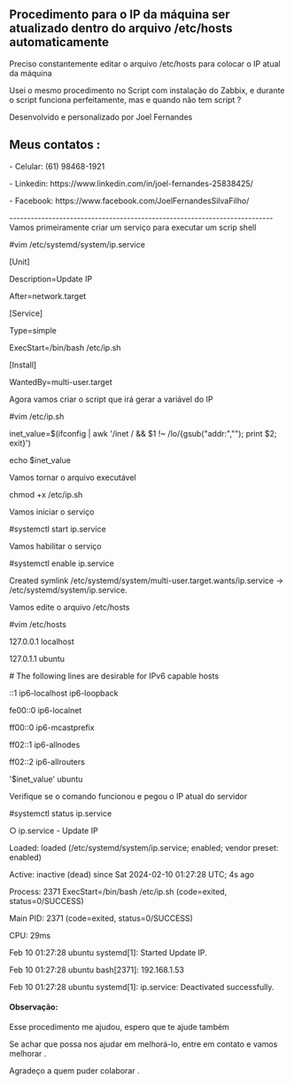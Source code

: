 <h2>Procedimento para o IP da máquina ser atualizado dentro do arquivo /etc/hosts automaticamente </h2>

<p>Preciso constantemente editar o arquivo /etc/hosts para colocar o IP atual da máquina</p>
<p>Usei o mesmo procedimento no Script com instalação do Zabbix, e durante o script funciona perfeitamente, mas e quando não tem script ?</p>

<p>Desenvolvido e personalizado por Joel Fernandes</p>
<h2>Meus contatos :</h2>
<p>- Celular:  (61) 98468-1921</p>
<p>- Linkedin: https://www.linkedin.com/in/joel-fernandes-25838425/</p>
<p>- Facebook: https://www.facebook.com/JoelFernandesSilvaFilho/</p>
--------------------------------------------------------------------------
Vamos primeiramente criar um serviço para executar um scrip shell
<p>#vim /etc/systemd/system/ip.service</p>
<p>[Unit]</p>
<p>Description=Update IP</p>
<p>After=network.target</p>

<p>[Service]</p>
<p>Type=simple</p>
<p>ExecStart=/bin/bash /etc/ip.sh</p>

<p>[Install]</p>
<p>WantedBy=multi-user.target</p>

Agora vamos criar o script que irá gerar a variável do IP
<p>#vim /etc/ip.sh</p>
<p>inet_value=$(ifconfig | awk '/inet / && $1 !~ /lo/{gsub("addr:",""); print $2; exit}')</p>
<p>echo $inet_value</p>

<p>Vamos tornar o arquivo executável</p>
<p>chmod +x /etc/ip.sh</p>

Vamos iniciar o serviço
<p>#systemctl start ip.service</p>

Vamos habilitar o serviço 
<p>#systemctl enable ip.service</p>
<p>Created symlink /etc/systemd/system/multi-user.target.wants/ip.service → /etc/systemd/system/ip.service.</p>

Vamos edite o arquivo /etc/hosts
<p>#vim /etc/hosts</p>
<p>127.0.0.1 localhost</p>
<p>127.0.1.1 ubuntu</p>

<p># The following lines are desirable for IPv6 capable hosts</p>
<p>::1     ip6-localhost ip6-loopback</p>
<p>fe00::0 ip6-localnet</p>
<p>ff00::0 ip6-mcastprefix</p>
<p>ff02::1 ip6-allnodes</p>
<p>ff02::2 ip6-allrouters</p>

<p>'$inet_value'   ubuntu</p>

Verifique se o comando funcionou e pegou o IP atual do servidor
<p>#systemctl status ip.service</p>
<p>○ ip.service - Update IP</p>
<p>     Loaded: loaded (/etc/systemd/system/ip.service; enabled; vendor preset: enabled)</p>
<p>     Active: inactive (dead) since Sat 2024-02-10 01:27:28 UTC; 4s ago</p>
<p>    Process: 2371 ExecStart=/bin/bash /etc/ip.sh (code=exited, status=0/SUCCESS)</p>
<p>   Main PID: 2371 (code=exited, status=0/SUCCESS)</p>
<p>        CPU: 29ms</p>

<p>Feb 10 01:27:28 ubuntu systemd[1]: Started Update IP.</p>
<p>Feb 10 01:27:28 ubuntu bash[2371]: 192.168.1.53</p>
<p>Feb 10 01:27:28 ubuntu systemd[1]: ip.service: Deactivated successfully.</p>

<h4>Observação:</h4>
<p>Esse procedimento me ajudou, espero que te ajude também </p>

Se achar que possa nos ajudar em melhorá-lo, entre em contato e vamos melhorar .

Agradeço a quem puder colaborar .

